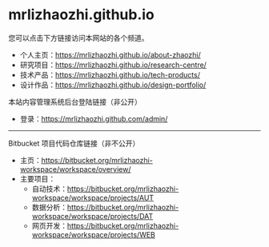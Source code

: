 # mrlizhaozhi.github.io

您可以点击下方链接访问本网站的各个频道。

* 个人主页：https://mrlizhaozhi.github.io/about-zhaozhi/
* 研究项目：https://mrlizhaozhi.github.io/research-centre/
* 技术产品：https://mrlizhaozhi.github.io/tech-products/
* 设计作品：https://mrlizhaozhi.github.io/design-portfolio/


本站内容管理系统后台登陆链接（非公开）
* 登录：https://mrlizhaozhi.github.com/admin/

- - -

Bitbucket 项目代码仓库链接（非不公开）
* 主页：https://bitbucket.org/mrlizhaozhi-workspace/workspace/overview/
* 主要项目：
    - 自动技术：https://bitbucket.org/mrlizhaozhi-workspace/workspace/projects/AUT
    - 数据分析：https://bitbucket.org/mrlizhaozhi-workspace/workspace/projects/DAT
    - 网页开发：https://bitbucket.org/mrlizhaozhi-workspace/workspace/projects/WEB